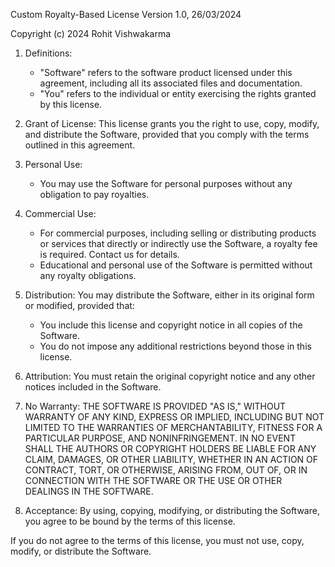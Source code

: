 Custom Royalty-Based License
Version 1.0, 26/03/2024

Copyright (c) 2024 Rohit Vishwakarma

1. Definitions:
   - "Software" refers to the software product licensed under this agreement, including all its associated files and documentation.
   - "You" refers to the individual or entity exercising the rights granted by this license.

2. Grant of License:
   This license grants you the right to use, copy, modify, and distribute the Software, provided that you comply with the terms outlined in this agreement.

3. Personal Use:
   - You may use the Software for personal purposes without any obligation to pay royalties.

4. Commercial Use:
   - For commercial purposes, including selling or distributing products or services that directly or indirectly use the Software, a royalty fee is required. Contact us for details.
   - Educational and personal use of the Software is permitted without any royalty obligations.

5. Distribution:
   You may distribute the Software, either in its original form or modified, provided that:
   - You include this license and copyright notice in all copies of the Software.
   - You do not impose any additional restrictions beyond those in this license.

6. Attribution:
   You must retain the original copyright notice and any other notices included in the Software.

7. No Warranty:
   THE SOFTWARE IS PROVIDED "AS IS," WITHOUT WARRANTY OF ANY KIND, EXPRESS OR IMPLIED, INCLUDING BUT NOT LIMITED TO THE WARRANTIES OF MERCHANTABILITY, FITNESS FOR A PARTICULAR PURPOSE, AND NONINFRINGEMENT. IN NO EVENT SHALL THE AUTHORS OR COPYRIGHT HOLDERS BE LIABLE FOR ANY CLAIM, DAMAGES, OR OTHER LIABILITY, WHETHER IN AN ACTION OF CONTRACT, TORT, OR OTHERWISE, ARISING FROM, OUT OF, OR IN CONNECTION WITH THE SOFTWARE OR THE USE OR OTHER DEALINGS IN THE SOFTWARE.

8. Acceptance:
   By using, copying, modifying, or distributing the Software, you agree to be bound by the terms of this license.

If you do not agree to the terms of this license, you must not use, copy, modify, or distribute the Software.
